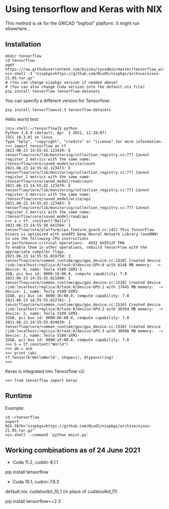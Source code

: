 Using tensorflow and Keras with NIX
===================================

This method is ok for the GRICAD "bigfoot" platform. It might run elsewhere...

Installation
------------

```
mkdir tensorflow
cd tensorflow
wget https://raw.githubusercontent.com/bzizou/sysadmin/master/tensorflow_with_nix/default.nix
nix-shell -I "nixpkgs=https://github.com/NixOS/nixpkgs/archive/nixos-21.05.tar.gz"
# (You can change nixpkgs version if needed above)
# (You can also change Cuda version into the default.nix file)
pip install tensorflow tensorflow-datasets
```

You can specify a different version for Tensorflow:

```
pip install tensorflow==2.3 tensorflow-datasets
```

Hello world test:

```
[nix-shell:~/tensorflow]$ python
Python 3.8.9 (default, Apr  2 2021, 11:20:07)
[GCC 10.3.0] on linux
Type "help", "copyright", "credits" or "license" for more information.
>>> import tensorflow as tf
2021-06-23 14:55:42.123439: E tensorflow/core/lib/monitoring/collection_registry.cc:77] Cannot register 2 metrics with the same name: /tensorflow/core/saved_model/write/count
2021-06-23 14:55:42.123473: E tensorflow/core/lib/monitoring/collection_registry.cc:77] Cannot register 2 metrics with the same name: /tensorflow/core/saved_model/read/count
2021-06-23 14:55:42.123479: E tensorflow/core/lib/monitoring/collection_registry.cc:77] Cannot register 2 metrics with the same name: /tensorflow/core/saved_model/write/api
2021-06-23 14:55:42.123483: E tensorflow/core/lib/monitoring/collection_registry.cc:77] Cannot register 2 metrics with the same name: /tensorflow/core/saved_model/read/api
>>> a = tf. constant("Hello")
2021-06-23 14:55:50.641584: I tensorflow/core/platform/cpu_feature_guard.cc:142] This TensorFlow binary is optimized with oneAPI Deep Neural Network Library (oneDNN) to use the following CPU instructions
in performance-critical operations:  AVX2 AVX512F FMA
To enable them in other operations, rebuild TensorFlow with the appropriate compiler flags.
2021-06-23 14:55:55.019759: I tensorflow/core/common_runtime/gpu/gpu_device.cc:1510] Created device /job:localhost/replica:0/task:0/device:GPU:0 with 6146 MB memory:  -> device: 0, name: Tesla V100-SXM2-3
2GB, pci bus id: 0000:18:00.0, compute capability: 7.0
2021-06-23 14:55:55.021090: I tensorflow/core/common_runtime/gpu/gpu_device.cc:1510] Created device /job:localhost/replica:0/task:0/device:GPU:1 with 17445 MB memory:  -> device: 1, name: Tesla V100-SXM2-
32GB, pci bus id: 0000:3b:00.0, compute capability: 7.0
2021-06-23 14:55:55.022701: I tensorflow/core/common_runtime/gpu/gpu_device.cc:1510] Created device /job:localhost/replica:0/task:0/device:GPU:2 with 30354 MB memory:  -> device: 2, name: Tesla V100-SXM2-
32GB, pci bus id: 0000:86:00.0, compute capability: 7.0
2021-06-23 14:55:55.024639: I tensorflow/core/common_runtime/gpu/gpu_device.cc:1510] Created device /job:localhost/replica:0/task:0/device:GPU:3 with 30998 MB memory:  -> device: 3, name: Tesla V100-SXM2-
32GB, pci bus id: 0000:af:00.0, compute capability: 7.0
>>> b = tf.constant("World")
>>> ab = a+b
>>> print (ab)
tf.Tensor(b'HelloWorld', shape=(), dtype=string)
>>>
```

Keras is integrated into Tensorflow v2:

```
>>> from tensorflow import keras
```

Runtime
-------

Example:

```
cd ~/tensorflow
export NIX_PATH="nixpkgs=https://github.com/NixOS/nixpkgs/archive/nixos-21.05.tar.gz"
nix-shell --command 'python mnist.py'
```

Working combinations as of 24 June 2021
---------------------------------------

- Cuda 11.2, cuddn-8.1.1

pip install tensorflow

- Cuda 10.1, cudnn-7.6.3

default.nix: cudatoolkit_10_1 (in place of cudatoolkit_11)

pip install tensorflow==2.3


